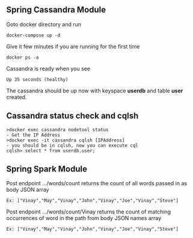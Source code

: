 ## Spring Cassandra Module
 Goto docker directory and run 
 
 ```docker-compose up -d```
 
 Give it few minutes if you are running for the first time
 
 `docker ps -a`
 
 Cassandra is ready when you see 
 
 `Up 35 seconds (healthy)`
 
 The cassandra should be up now with keyspace **userdb** and table **user** created.
## Cassandra status check and cqlsh
```
>docker exec cassandra nodetool status
- Get the IP Address
>docker exec -it cassandra cqlsh [IPAddress]
- you should be in cqlsh, now you can execute cql
cqlsh> select * from userdb.user;
```
 
## Spring Spark Module
Post endpoint .../words/count
returns the count of all words passed in as body JSON array

```Ex: ["Vinay","May","Vinay","John","Vinay","Joe","Vinay","Steve"]```

Post endpoint .../words/count/Vinay
returns the count of matching occurrences of word in the path 
from body JSON names array

```Ex: ["Vinay","May","Vinay","John","Vinay","Joe","Vinay","Steve"]```
